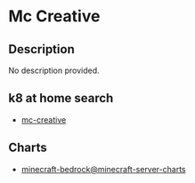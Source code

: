 # Mc Creative

## Description

No description provided.

## k8 at home search

- [mc-creative](https://nanne.dev/k8s-at-home-search/#/mc-creative)

## Charts

- [minecraft-bedrock@minecraft-server-charts](https://itzg.github.io/minecraft-server-charts/)
